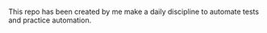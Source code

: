 This repo has been created by me make a daily discipline to automate tests and practice automation.
